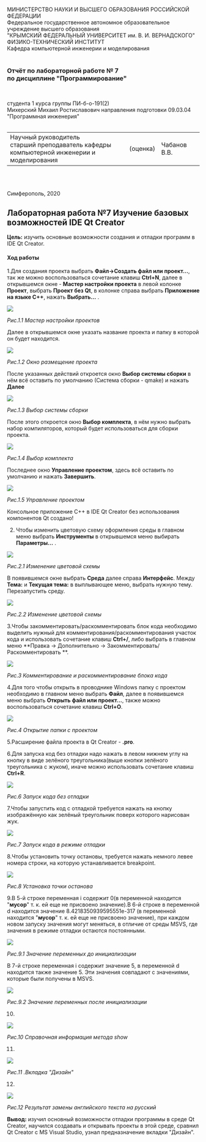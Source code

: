 МИНИСТЕРСТВО НАУКИ  И ВЫСШЕГО ОБРАЗОВАНИЯ РОССИЙСКОЙ ФЕДЕРАЦИИ  
Федеральное государственное автономное образовательное учреждение высшего образования  
"КРЫМСКИЙ ФЕДЕРАЛЬНЫЙ УНИВЕРСИТЕТ им. В. И. ВЕРНАДСКОГО"  
ФИЗИКО-ТЕХНИЧЕСКИЙ ИНСТИТУТ  
Кафедра компьютерной инженерии и моделирования
<br/><br/>

### Отчёт по лабораторной работе № 7<br/> по дисциплине "Программирование"
<br/>

студента 1 курса группы ПИ-б-о-191(2)  
Михерский Михаил Ростиславович
направления подготовки 09.03.04 "Программная инженерия"  
<br/>

<table>
<tr><td>Научный руководитель<br/> старший преподаватель кафедры<br/> компьютерной инженерии и моделирования</td>
<td>(оценка)</td>
<td>Чабанов В.В.</td>
</tr>
</table>
<br/><br/>

Симферополь, 2020

## Лабораторная работа №7 Изучение базовых возможностей IDE Qt Creator
**Цель:** изучить основные возможности создания и отладки программ в IDE Qt Creator.

#### Ход работы
1.Для создания проекта выбрать **Файл->Создать файл или проект...**, так же можно воспользоваться сочетание клавиш **Ctrl+N**, далее в открывшемся окне - **Мастер настройки проекта** в левой колонке **Проект**, выбрать **Проект без Qt**, в колонке справа выбрать **Приложение на языке С++**, нажать **Выбрать...** .

![](https://raw.githubusercontent.com/M-850/Task.1_1/master/Lab_7/Мастер_настройки_проектов_1_1.png)

*Рис.1.1 Мастер настройки проектов*

Далее в открывшемся окне  указать название проекта и папку в которой он будет находится.

![](https://raw.githubusercontent.com/M-850/Task.1_1/master/Lab_7/Размещение_проекта_рис_1_2.png)

*Рис.1.2 Окно размещение проекта*

После указанных действий откроется окно **Выбор системы сборки** в нём всё оставить по умолчанию (Система сборки - qmake) и нажать **Далее**

![](https://raw.githubusercontent.com/M-850/Task.1_1/master/Lab_7/Выбор_системы_сборки_рис_1_3.png)

*Рис.1.3 Выбор системы сборки*

После этого откроется окно **Выбор комплекта**, в нём нужно выбрать набор компиляторов, который будет использоваться для сборки проекта.

![](https://raw.githubusercontent.com/M-850/Task.1_1/master/Lab_7/Выбор_компиляторов_рис_1_5.png)

*Рис.1.4 Выбор комплекта*

Последнее окно **Управление проектом**, здесь всё оставить по умолчанию и нажать **Завершить**.

![](https://raw.githubusercontent.com/M-850/Task.1_1/master/Lab_7/Управление%20проектом_рис_1_6.png)

*Рис.1.5 Управление проектом*

Консольное приложение С++ в IDE Qt Creator без использования компонентов Qt создано!

2. Чтобы изменить цветовую схему оформления среды в главном меню выбрать **Инструменты** в открывшемся меню выбирать **Параметры...** .

![](https://raw.githubusercontent.com/M-850/Task.1_1/master/Lab_7/Цветовая_схема_2_1.png)

*Рис.2.1 Изменение цветовой схемы*

В появившемся окне  выбрать **Среда** далее справа  **Интерфейс**. Между **Тема:** и **Текущая тема:** в выплывающее меню, выбрать нужную тему. Перезапустить среду.

![](https://raw.githubusercontent.com/M-850/Task.1_1/master/Lab_7/Цветовая%20схема_2_2.png)

*Рис.2.2 Изменение цветовой схемы*

3.Чтобы закомментировать/раскомментировать блок кода необходимо выделить нужный для комментирования/раскомментирования участок кода и использовать сочетание клавиш **Ctrl+/**, либо выбрать в главном меню **Правка -> Дополнительно -> Закомментировать/Раскомментировать **.

![](https://raw.githubusercontent.com/M-850/Task.1_1/master/Lab_7/Комментирование_Раскомментирование_3_1.png)

*Рис.3 Комментирование и раскомментирование блока кода*

4.Для того чтобы открыть в проводнике Windows папку с проектом необходимо  в главном меню выбрать **Файл**, далее в появившемся меню выбрать **Открыть файл или проект...**, также можно воспользоваться сочетание клавиш **Ctrl+O**.

![](https://raw.githubusercontent.com/M-850/Task.1_1/master/Lab_7/Открытие_файла_4_1.png)

*Рис.4 Открытие папки с проектом*

5.Расширение файла проекта в Qt Creator -  **.pro**.

6.Для запуска код без отладки надо нажать в левом нижнем углу на кнопку в виде зелёного треугольника(выше кнопки зелёного треугольника с жуком), иначе можно использовать сочетание клавиш **Ctrl+R**.

![](https://raw.githubusercontent.com/M-850/Task.1_1/master/Lab_7/Запуск_кода_без_отладки_6.png)

*Рис.6 Запуск кода без отладки*

7.Чтобы запустить код с отладкой требуется нажать на кнопку изображённую как зелёный треугольник поверх которого нарисован жук.

![](https://raw.githubusercontent.com/M-850/Task.1_1/master/Lab_7/Запуск_кода_в%20режиме_отладки_7.png)

*Рис.7 Запуск кода в режиме отладки*

8.Чтобы установить точку остановы, требуется нажать немного левее номера строки, на которую устанавливается  breakpoint.

![](https://raw.githubusercontent.com/M-850/Task.1_1/master/Lab_7/Breakpoint_8_1.png)

*Рис.8 Установка точки останова*

9.В 5-й строке  переменная i содержит 0(в переменной находится "**мусор**" т. к. ей еще не присвоено значение).В 6-й строке в переменной d находится значение 8.4218350939595551e-317 (в переменной находится "**мусор**" т. к. ей еще не присвоено значение), при каждом новом запуску значения могут меняться, в отличие от среды MSVS, где значения в режиме отладки остаются постоянными.

![](https://raw.githubusercontent.com/M-850/Task.1_1/master/Lab_7/Значение_d_i_до_инациализации_9.png)

*Рис.9.1 Значение переменных до инициализации*

 В 7-й строке переменная i содержит значение 5, в переменной d находится также значение 5. Эти значения совпадают с значениями, которые были получены в MSVS.

![](https://raw.githubusercontent.com/M-850/Task.1_1/master/Lab_7/Значение_d_i_после_инациализации_9_2.png)

*Рис.9.2 Значение переменных после инициализации*

10.

![](https://raw.githubusercontent.com/M-850/Task.1_1/master/Lab_7/Изучение_справочной_информации_10.png)

*Рис.10 Справочная информация метода show*

11.

![](https://raw.githubusercontent.com/M-850/Task.1_1/master/Lab_7/Файл_Формы_11.png)

*Рис.11 .Вкладка "Дизайн"*

12.

![](https://raw.githubusercontent.com/M-850/Task.1_1/master/Lab_7/Результат_изменение_английского_текста_на_русский_12.png)

*Рис.12 Результат замены английского текста на русский*

**Вывод:** изучил основный возможности  отладки программы в среде Qt Creator, научился создавать и открывать проекты в этой среде,  сравнил Qt Creator с MS Visual Studio, узнал предназначение вкладки "Дизайн".

